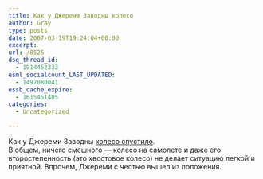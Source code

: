 ```yaml
---
title: Как у Джереми Заводны колесо
author: Gray
type: posts
date: 2007-03-19T19:24:04+00:00
excerpt:
url: /8525
dsq_thread_id:
  - 1914452333
esml_socialcount_LAST_UPDATED:
  - 1497080041
essb_cache_expire:
  - 1615451405
categories:
  - Uncategorized

---
```








Как у Джереми Заводны <a href="http://jeremy.zawodny.com/blog/archives/008744.html" target="_blank">колесо спустило</a>.  
В общем, ничего смешного &#8212; колесо на самолете и даже его второстепенность (это хвостовое колесо) не делает ситуацию легкой и приятной. Впрочем, Джереми с честью вышел из положения.